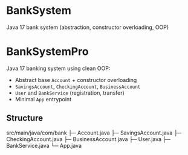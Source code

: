 # BankSystem
Java 17 bank system (abstraction, constructor overloading, OOP)

# BankSystemPro

Java 17 banking system using clean OOP:
- Abstract base `Account` + constructor overloading
- `SavingsAccount`, `CheckingAccount`, `BusinessAccount`
- `User` and `BankService` (registration, transfer)
- Minimal `App` entrypoint

## Structure

src/main/java/com/bank
├─ Account.java
├─ SavingsAccount.java
├─ CheckingAccount.java
├─ BusinessAccount.java
├─ User.java
├─ BankService.java
└─ App.java
